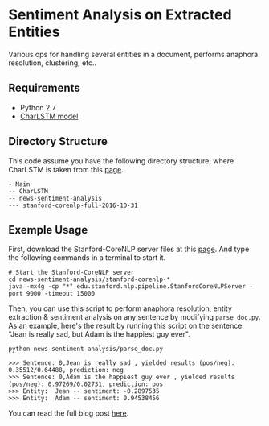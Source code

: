 # Sentiment Analysis on Extracted Entities 
Various ops for handling several entities in a document, performs anaphora resolution, clustering, etc..

## Requirements
- Python 2.7
- [CharLSTM model](https://github.com/charlesashby/CharLSTM/)

## Directory Structure
This code assume you have the following directory structure, where CharLSTM is taken from this [page](https://github.com/charlesashby/CharLSTM/).
```
- Main
-- CharLSTM
-- news-sentiment-analysis
--- stanford-corenlp-full-2016-10-31
```

## Exemple Usage

First, download the Stanford-CoreNLP server files at this [page](http://nlp.stanford.edu/software/stanford-corenlp-full-2016-10-31.zip). And type the following commands in a terminal to start it.

```
# Start the Stanford-CoreNLP server
cd news-sentiment-analysis/stanford-corenlp-*
java -mx4g -cp "*" edu.stanford.nlp.pipeline.StanfordCoreNLPServer -port 9000 -timeout 15000
```

Then, you can use this script to perform anaphora resolution, entity extraction & sentiment analysis on any sentence by modifying `parse_doc.py`. As an example, here's the result by running this script on the sentence: "Jean is really sad, but Adam is the happiest guy ever".

```
python news-sentiment-analysis/parse_doc.py

>>> Sentence: 0,Jean is really sad , yielded results (pos/neg): 0.35512/0.64488, prediction: neg
>>> Sentence: 0,Adam is the happiest guy ever , yielded results (pos/neg): 0.97269/0.02731, prediction: pos
>>> Entity:  Jean -- sentiment: -0.2897535
>>> Entity:  Adam -- sentiment: 0.94538456
```

You can read the full blog post [here](https://charlesashby.github.io/2017/06/05/sentiment-analysis-with-char-lstm/).
